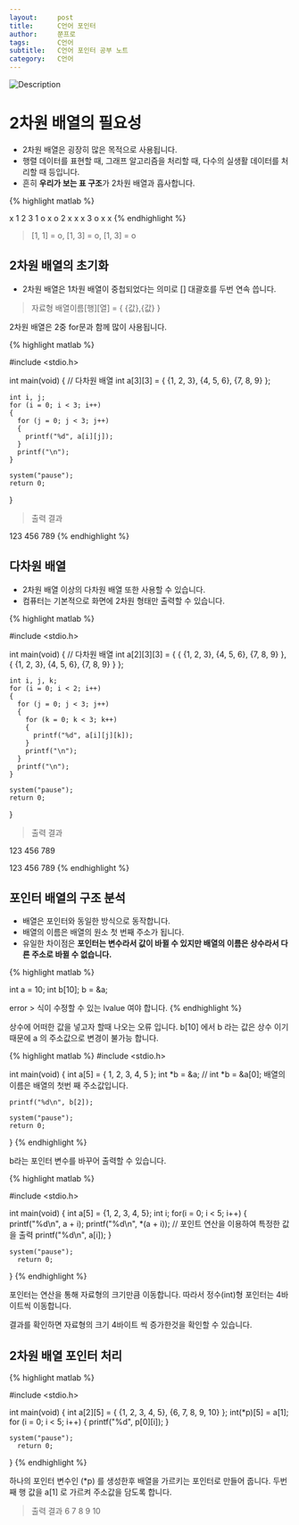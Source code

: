 ```yaml
---
layout:     post
title:      C언어 포인터
author:     쭌프로
tags:       C언어
subtitle:   C언어 포인터 공부 노트
category:   C언어
---
```


<!-- Start Writing Below in Markdown -->

![Description](https://alalstjr.github.io/jjunpro.github.io/img/c_bg.png)

# 2차원 배열의 필요성

- 2차원 배열은 굉장히 많은 목적으로 사용됩니다.
- 행렬 데이터를 표현할 때, 그래프 알고리즘을 처리할 때, 다수의 실생활 데이터를 처리할 때 등입니다.
- 흔히 <b>우리가 보는 표 구조</b>가 2차원 배열과 흡사합니다.

{% highlight matlab %}

  x 1 2 3
  1 o x o
  2 x x x
  3 o x x
{% endhighlight %}

> [1, 1] = o, [1, 3] = o, [1, 3] = o

## 2차원 배열의 초기화

- 2차원 배열은 1차원 배열이 중첩되었다는 의미로 [] 대괄호를 두번 연속 씁니다.

> 자료형 배열이름[행][열] = { {값},{값} }

2차원 배열은 2중 for문과 함께 많이 사용됩니다.

{% highlight matlab %}

  #include <stdio.h>

  int main(void) 
  {
    // 다차원 배열
    int a[3][3] = { {1, 2, 3}, {4, 5, 6}, {7, 8, 9} };

    int i, j;
    for (i = 0; i < 3; i++) 
    {
      for (j = 0; j < 3; j++) 
      {
        printf("%d", a[i][j]);
      }
      printf("\n");
    }

    system("pause");
    return 0;
  }
  
  > 출력 결과
  
  123
  456
  789
{% endhighlight %}

## 다차원 배열

- 2차원 배열 이상의 다차원 배열 또한 사용할 수 있습니다.
- 컴퓨터는 기본적으로 화면에 2차원 형태만 출력할 수 있습니다.

{% highlight matlab %}

  #include <stdio.h>

  int main(void) 
  {
    // 다차원 배열
    int a[2][3][3] = { 
      {
        {1, 2, 3}, {4, 5, 6}, {7, 8, 9}
      },
      {
        {1, 2, 3}, {4, 5, 6}, {7, 8, 9}
      }
    };

    int i, j, k;
    for (i = 0; i < 2; i++) 
    {
      for (j = 0; j < 3; j++) 
      {
        for (k = 0; k < 3; k++) 
        {
          printf("%d", a[i][j][k]);
        }
        printf("\n");
      }
      printf("\n");
    }

    system("pause");
    return 0;
  }
  
  > 출력 결과
  
  123
  456
  789

  123
  456
  789
{% endhighlight %}

## 포인터 배열의 구조 분석

- 배열은 포인터와 동일한 방식으로 동작합니다.
- 배열의 이름은 배열의 원소 첫 번째 주소가 됩니다.
- 유일한 차이점은 <b>포인터는 변수라서 값이 바뀔 수 있지만 배열의 이름은 상수라서 다른 주소로 바뀔 수 없습니다.</b>

{% highlight matlab %}
  
  int a = 10;
	int b[10];
	b = &a;
  
  error > 식이 수정할 수 있는 lvalue 여야 합니다.
{% endhighlight %}

상수에 어떠한 값을 넣고자 할때 나오는 오류 입니다.
b[10] 에서 b 라는 값은 상수 이기 때문에 a 의 주소값으로 변경이 불가능 합니다.

{% highlight matlab %}
#include <stdio.h>

int main(void) 
{
    int a[5] = { 1, 2, 3, 4, 5 };
    int *b = &a;
    // int *b = &a[0]; 배열의 이름은 배열의 첫번 째 주소값입니다.

    printf("%d\n", b[2]);

    system("pause");
    return 0;
  }
{% endhighlight %}

b라는 포인터 변수를 바꾸어 출력할 수 있습니다.

{% highlight matlab %}

  #include <stdio.h>

  int main(void) 
  {
    int a[5] = {1, 2, 3, 4, 5};
    int i;
    for(i = 0; i < 5; i++) 
    {
      printf("%d\n", a + i);
      printf("%d\n", *(a + i)); // 포인트 연산을 이용하여 특정한 값을 출력
      printf("%d\n", a[i]);
    }
    
    system("pause");
	  return 0;
  }
{% endhighlight %}

포인터는 연산을 통해 자료형의 크기만큼 이동합니다. 따라서 정수(int)형 포인터는 4바이트씩 이동합니다.

결과를 확인하면 자료형의 크기 4바이트 씩 증가한것을 확인할 수 있습니다.

## 2차원 배열 포인터 처리

{% highlight matlab %}

  #include <stdio.h>

  int main(void) 
  {
    int a[2][5] = {
      {1, 2, 3, 4, 5}, 
      {6, 7, 8, 9, 10}
    };
    int(*p)[5] = a[1];
    for (i = 0; i < 5; i++) 
    {
      printf("%d", p[0][i]);
    }
    
    system("pause");
	  return 0;
  }
{% endhighlight %}

하나의 포인터 변수인 (*p) 를 생성한후 배열을 가르키는 포인터로 만들어 줍니다.
두번째 행 값을 a[1] 로 가르켜 주소값을 담도록 합니다.

> 출력 결과 6 7 8 9 10
